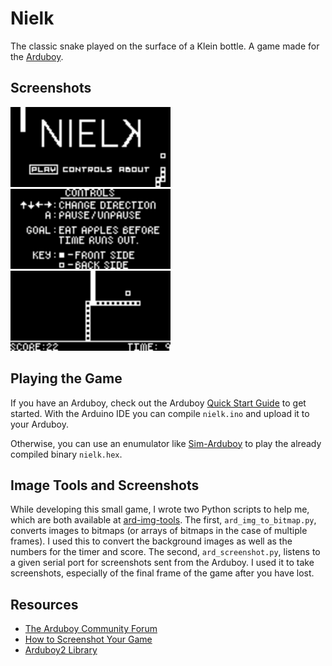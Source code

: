 # Nielk
The classic snake played on the surface of a Klein bottle. A game made for the [Arduboy](https://arduboy.com).
## Screenshots
<img src="screenshots/Screenshot_2020-09-14_21.42.17.png" width="256"> <img src="screenshots/controls_background.png" width="256"> <img src="screenshots/Screenshot_2020-09-16_22.28.39.png" width="256">

## Playing the Game
If you have an Arduboy, check out the Arduboy [Quick Start Guide](https://community.arduboy.com/t/quick-start-guide/2790) to get started. With the Arduino IDE you can compile `nielk.ino` and upload it to your Arduboy.

Otherwise, you can use an enumulator like [Sim-Arduboy](https://github.com/dxxb/sim-arduboy) to play the already compiled binary `nielk.hex`.

## Image Tools and Screenshots
While developing this small game, I wrote two Python scripts to help me, which are both available at [ard-img-tools](). The first, `ard_img_to_bitmap.py`, converts images to bitmaps (or arrays of bitmaps in the case of multiple frames). I used this to convert the background images as well as the numbers for the timer and score. The second, `ard_screenshot.py`, listens to a given serial port for screenshots sent from the Arduboy. I used it to take screenshots, especially of the final frame of the game after you have lost.

## Resources
 - [The Arduboy Community Forum](https://community.arduboy.com)
 - [How to Screenshot Your Game](https://community.arduboy.com/t/screen-mirroring-guide-how-to-screenshot-your-game/2800)
 - [Arduboy2 Library](https://mlxxxp.github.io/documents/Arduino/libraries/Arduboy2/Doxygen/html/index.html)
 
